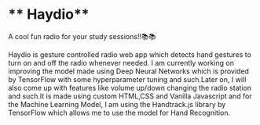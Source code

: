 # ** Haydio**

A cool fun radio for your study sessions!!📚📚


Haydio is gesture controlled radio web app which detects hand gestures to turn on and off the radio whenever needed. I am currently working on improving the model made using Deep Neural Networks which is provided by TensorFlow with some hyperparameter tuning and such.Later on, I will also come up with features like volume up/down changing the radio station and such.It is made using custom HTML,CSS and Vanilla Javascript and for the Machine Learning Model, I am using the Handtrack.js library by TensorFlow which allows me to use the model for Hand Recognition.
